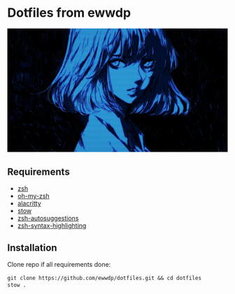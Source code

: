 # Dotfiles from ewwdp

![unknown credit](./wallpapers/wallhaven-q67z9d.jpg)

## Requirements

- [zsh](https://www.zsh.org/)
- [oh-my-zsh](https://ohmyz.sh/)
- [alacritty](https://alacritty.org/index.html)
- [stow](https://www.gnu.org/software/stow/manual/stow.html)
- [zsh-autosuggestions](https://github.com/zsh-users/zsh-autosuggestions)
- [zsh-syntax-highlighting](https://github.com/zsh-users/zsh-syntax-highlighting)

## Installation

Сlone repo if all requirements done:

```
git clone https://github.com/ewwdp/dotfiles.git && cd dotfiles
stow .
```
